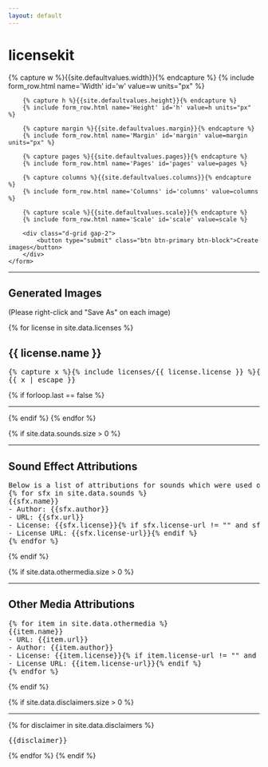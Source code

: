 ```yaml
---
layout: default
---
```



<h1 class="text-center">licensekit</h1>

<div class="container align-items-center justify-content-center">
    <form id="form">
        {% capture w %}{{site.defaultvalues.width}}{% endcapture %}
        {% include form_row.html name='Width' id='w' value=w units="px" %}

        {% capture h %}{{site.defaultvalues.height}}{% endcapture %}
        {% include form_row.html name='Height' id='h' value=h units="px" %}
        
        {% capture margin %}{{site.defaultvalues.margin}}{% endcapture %}
        {% include form_row.html name='Margin' id='margin' value=margin units="px" %}
        
        {% capture pages %}{{site.defaultvalues.pages}}{% endcapture %}
        {% include form_row.html name='Pages' id='pages' value=pages %}
        
        {% capture columns %}{{site.defaultvalues.columns}}{% endcapture %}
        {% include form_row.html name='Columns' id='columns' value=columns %}
        
        {% capture scale %}{{site.defaultvalues.scale}}{% endcapture %}
        {% include form_row.html name='Scale' id='scale' value=scale %}

        <div class="d-grid gap-2">
            <button type="submit" class="btn btn-primary btn-block">Create images</button>
        </div>
    </form>
</div>

<div id="results-area" class="m-1">
    <hr>
    <h2 class="text-center">Generated Images</h2>
    <p class="text-center">(Please right-click and "Save As" on each image)</p>
    <div id="results-images"></div>
</div>

<div id="dev-area">

<div id="capture" class="licenses">

{% for license in site.data.licenses %}
<h2>
{{ license.name }}
</h2>
<pre>
{% capture x %}{% include licenses/{{ license.license }} %}{% endcapture %}
{{ x | escape }}
</pre>
{% if forloop.last == false %}
<hr>
{% endif %}
{% endfor %}

{% if site.data.sounds.size > 0 %}
<hr>
<h2>Sound Effect Attributions</h2>
<pre>
Below is a list of attributions for sounds which were used or referenced in the production of this software.
{% for sfx in site.data.sounds %}
{{sfx.name}}
- Author: {{sfx.author}}
- URL: {{sfx.url}}
- License: {{sfx.license}}{% if sfx.license-url != "" and sfx.license-url != nil %}
- License URL: {{sfx.license-url}}{% endif %}
{% endfor %}
</pre>
{% endif %}

{% if site.data.othermedia.size > 0 %}
<hr>
<h2>Other Media Attributions</h2>
<pre>{% for item in site.data.othermedia %}
{{item.name}}
- URL: {{item.url}}
- Author: {{item.author}}
- License: {{item.license}}{% if item.license-url != "" and item.license-url != nil %}
- License URL: {{item.license-url}}{% endif %}
{% endfor %}
</pre>
{% endif %}

{% if site.data.disclaimers.size > 0 %}
<hr>
{% for disclaimer in site.data.disclaimers %}
<pre>
{{disclaimer}}
</pre>
{% endfor %}
{% endif %}

</div>
</div>

<script
    src="https://code.jquery.com/jquery-3.6.0.min.js"
    integrity="sha256-/xUj+3OJU5yExlq6GSYGSHk7tPXikynS7ogEvDej/m4="
    crossorigin="anonymous"></script>
<script type="text/javascript" src="https://unpkg.com/html2canvas@1.0.0-rc.5/dist/html2canvas.js"></script>
<script>
function mainFunction(setuponly) {
  var w = $("#w").val();
  var h = $("#h").val();
  var pages = $("#pages").val();
  var columns = $("#columns").val();
  var margin = $("#margin").val();

  w -= margin * 2;
  h -= margin * 2;

  $("#capture").width(w*pages).height(h);
  $("#capture").css("column-count", pages*columns);

  if (setuponly) {
    $("#results-area").hide();
    $("#dev-area").hide();
    return false;
  }
  
  $("#results-area").show();
  $("#results-images").empty();

  $("#dev-area").show();

  var scale = $("#scale").val();

  for (var i = 0; i < pages; i++) {
    var canvas = document.createElement('canvas');
    canvas.width = w*scale;
    canvas.height = h*scale;
    canvas.style.width = w + 'px';
    canvas.style.height = h + 'px';
    var context = canvas.getContext('2d');
    context.scale(scale,scale);

    var params = {
      canvas: canvas,
      scale: 1,
      x: i*w,
      backgroundColor: '#ffffff'
    };

    html2canvas(document.querySelector("#capture"), params).then(canvas => {
        $("#results-images").append(canvas);
    });
  }

  $("#dev-area").hide();
}

$("form").submit(function(){
  mainFunction(false);

  return false;
});

$(document).ready(function() {
  mainFunction(true);
});
</script>

<script type="text/javascript" src="static/script.js"></script>
